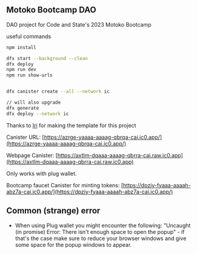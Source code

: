 ## Motoko Bootcamp DAO

DAO project for Code and State's 2023 Motoko Bootcamp


useful commands
```bash
npm install

dfx start --background --clean
dfx deploy
npm run dev
npm run show-urls


dfx canister create --all --network ic

// will also upgrade
dfx generate
dfx deploy --network ic 


```


Thanks to [Iri](https://twitter.com/iriasviel) for making the template for this project

Canister URL: [https://azrge-yaaaa-aaaag-qbrqa-cai.ic0.app/](https://azrge-yaaaa-aaaag-qbrqa-cai.ic0.app/)

Webpage Canister: [https://axtlm-dqaaa-aaaag-qbrra-cai.raw.ic0.app](https://axtlm-dqaaa-aaaag-qbrra-cai.raw.ic0.app)


Only works with plug wallet.

Bootcamp faucet Canister for minting tokens:
[https://dpzjy-fyaaa-aaaah-abz7a-cai.ic0.app/](https://dpzjy-fyaaa-aaaah-abz7a-cai.ic0.app/)


## Common (strange) error
- When using Plug wallet you might encounter the following: "Uncaught (in promise) Error: There isn't enough space to open the popup" - if that's the case make sure to reduce your browser windows and give some space for the popup windows to appear.
